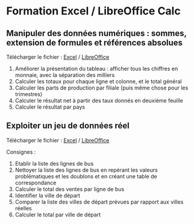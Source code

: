 # Formation Excel / LibreOffice Calc

## Manipuler des données numériques : sommes, extension de formules et références absolues

Télécharger le fichier : 
[Excel](https://github.com/aktiur/excel-formation/raw/master/chiffre%20affaires.xlsx)
/ 
[LibreOffice](https://github.com/aktiur/excel-formation/raw/master/chiffre%20affaires.ods)

1. Améliorer la présentation du tableau : afficher tous les chiffres en monnaie, avec la
   séparation des milliers
2. Calculer les totaux pour chaque ligne et colonne, et le total général
3. Calculer les parts de production par filiale (puis même chose pour les trimestres)
4. Calculer le résultat net à partir des taux donnés en deuxième feuille
5. Calculer le résultat par pays

## Exploiter un jeu de données réel

Télécharger le fichier :
[Excel](https://github.com/aktiur/excel-formation/raw/master/cars-insoumis.xlsx)
/ 
[LibreOffice](https://github.com/aktiur/excel-formation/raw/master/cars-insoumis.ods)


Consignes :

1. Etablir la liste des lignes de bus
2. Nettoyer la liste des lignes de bus en repérant les valeurs problématiques et les doublons et en créant une table de correspondance
3. Calculer le total des ventes par ligne de bus
4. Identifier la ville de départ
5. Comparer la liste des villes de départ prévues par rapport aux villes réelles
5. Calculer le total par ville de départ
